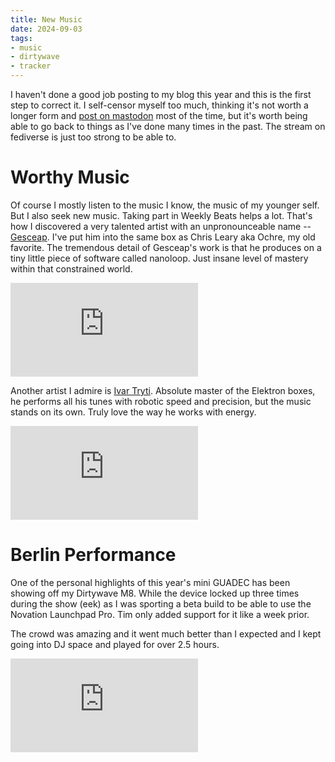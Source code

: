 ```yaml
---
title: New Music
date: 2024-09-03
tags:
- music
- dirtywave
- tracker
---
```


I haven't done a good job posting to my blog this year and this is the first step to correct it. I self-censor myself too much, thinking it's not worth a longer form and [post on mastodon](https://mastodon.social/@jimmac) most of the time, but it's worth being able to go back to things as I've done many times in the past. The stream on fediverse is just too strong to be able to.

# Worthy Music
Of course I mostly listen to the music I know, the music of my younger self. But I also seek new music. Taking part in Weekly Beats helps a lot. That's how I discovered a very talented artist with an unpronounceable name -- [Gesceap](https://gesceap.bandcamp.com/). I've put him into the same box as Chris Leary aka Ochre, my old favorite. The tremendous detail of Gesceap's work is that he produces on a tiny little piece of software called nanoloop. Just insane level of mastery within that constrained world.

<iframe class="full" src="https://www.youtube.com/embed/C1FFbwOMZrA?si=qeDyGJfZb_I3pgIY" title="YouTube video player" frameborder="0" allow="accelerometer; autoplay; clipboard-write; encrypted-media; gyroscope; picture-in-picture; web-share" referrerpolicy="strict-origin-when-cross-origin" allowfullscreen></iframe>

Another artist I admire is [Ivar Tryti](https://ivartryti.bandcamp.com/). Absolute master of the Elektron boxes, he performs all his tunes with robotic speed and precision, but the music stands on its own. Truly love the way he works with energy.

<iframe class="full" src="https://www.youtube.com/embed/VyKmR5lUvuY?si=aSzCzMd2IYUcc11L" title="YouTube video player" frameborder="0" allow="accelerometer; autoplay; clipboard-write; encrypted-media; gyroscope; picture-in-picture; web-share" referrerpolicy="strict-origin-when-cross-origin" allowfullscreen></iframe>

# Berlin Performance
One of the personal highlights of this year's mini GUADEC has been showing off my Dirtywave M8. While the device locked up three times during the show (eek) as I was sporting a beta build to be able to use the Novation Launchpad Pro. Tim only added support for it like a week prior.

The crowd was amazing and it went much better than I expected and I kept going into DJ space and played for over 2.5 hours.

<iframe class="full" src="https://www.youtube.com/embed/KfoFjA5NfWk?si=JbPquxpQGNP_XbvH" title="YouTube video player" frameborder="0" allow="accelerometer; autoplay; clipboard-write; encrypted-media; gyroscope; picture-in-picture; web-share" referrerpolicy="strict-origin-when-cross-origin" allowfullscreen></iframe>
